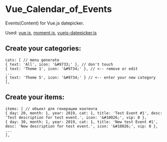 # Vue_Calendar_of_Events
Events(Content) for Vue.js datepicker.

Used: [vue.js](https://github.com/vuejs/vue), [moment.js](https://github.com/moment/moment), [vuejs-datepicker.js](https://github.com/charliekassel/vuejs-datepicker)

## Create your categories: ##
```
cats: [ // menu generate
{ text: 'All', icon: '&#9733;' }, // don't touch
{ text: 'Theme 1', icon: '&#9734;' }, // <-- remove or edit
...
{ text: 'Theme 5', icon: '&#9734;' } // <-- enter your new category
],
```

## Create your items: ##
```
items: [ // объект для генерации контента
{ day: 20, month: 1, year: 2019, cat: 1, title: 'Test Event #1', desc: 'Test description for test event.', icon: '&#10026;', vip: 0 },
{ day: 30, month: 1, year: 2019, cat: 1, title: 'New test Event #1', desc: 'New description for test event.', icon: '&#10026;', vip: 0 },
...
],
```
